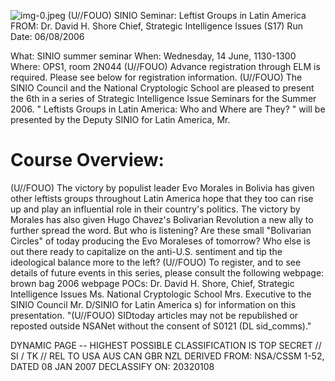 ![img-0.jpeg](img-0.jpeg)
(U//FOUO) SINIO Seminar: Leftist Groups in Latin America
FROM: Dr. David H. Shore
Chief, Strategic Intelligence Issues (S17)
Run Date: 06/08/2006

What: SINIO summer seminar
When: Wednesday, 14 June, 1130-1300
Where: OPS1, room 2N044
(U//FOUO) Advance registration through ELM is required. Please see below for registration information.
(U//FOUO) The SINIO Council and the National Cryptologic School are pleased to present the 6th in a series of Strategic Intelligence Issue Seminars for the Summer 2006. " Leftists Groups in Latin America: Who and Where are They? " will be presented by the Deputy SINIO for Latin America, Mr.

# Course Overview: 

(U//FOUO) The victory by populist leader Evo Morales in Bolivia has given other leftists groups throughout Latin America hope that they too can rise up and play an influential role in their country's politics. The victory by Morales has also given Hugo Chavez's Bolivarian Revolution a new ally to further spread the word. But who is listening? Are these small "Bolivarian Circles" of today producing the Evo Moraleses of tomorrow? Who else is out there ready to capitalize on the anti-U.S. sentiment and tip the ideological balance more to the left?
(U//FOUO) To register, and to see details of future events in this series, please consult the following webpage:
brown bag 2006 webpage
POCs:
Dr. David H. Shore, Chief, Strategic Intelligence Issues
Ms. National Cryptologic School
Mrs. Executive to the SINIO Council
Mr. D/SINIO for Latin America
s) for information on this presentation.
"(U//FOUO) SIDtoday articles may not be republished or reposted outside NSANet without the consent of S0121 (DL sid_comms)."

DYNAMIC PAGE -- HIGHEST POSSIBLE CLASSIFICATION IS
TOP SECRET // SI / TK // REL TO USA AUS CAN GBR NZL
DERIVED FROM: NSA/CSSM 1-52, DATED 08 JAN 2007 DECLASSIFY ON: 20320108

